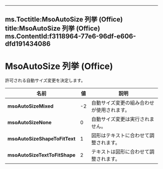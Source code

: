 

---
ms.Toctitle:MsoAutoSize 列挙 (Office)
title:MsoAutoSize 列挙 (Office)
ms.ContentId:f3118964-77e6-96df-e606-dfd191434086
---
# MsoAutoSize 列挙 (Office)




許可される自動サイズ変更を決定します。

|**名前**|**値**|**説明**|
|---|---|---|
|**msoAutoSizeMixed**|-2|自動サイズ変更の組み合わせが使用されます。|
|**msoAutoSizeNone**|0|自動サイズ変更は実行されません。|
|**msoAutoSizeShapeToFitText**|1|図形はテキストに合わせて調整されます。|
|**msoAutoSizeTextToFitShape**|2|テキストは図形に合わせて調整されます。|




